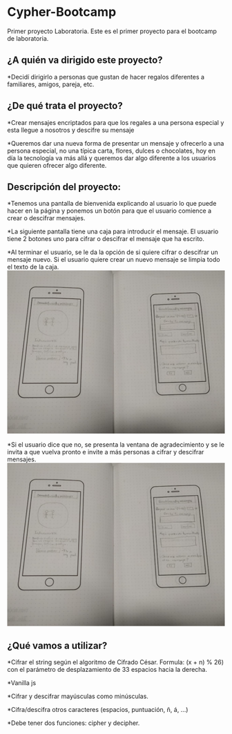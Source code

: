 # Cypher-Bootcamp

Primer proyecto Laboratoria. Este es el primer proyecto para el bootcamp de laboratoria. 

## ¿A quién va dirigido este proyecto?

*Decidí dirigirlo a personas que gustan de hacer regalos diferentes a familiares, amigos, pareja, etc.

## ¿De qué trata el proyecto?

*Crear mensajes encriptados para que los regales a una persona especial y esta llegue a nosotros y descifre
su mensaje

*Queremos dar una nueva forma de presentar un mensaje y ofrecerlo a una persona especial, no una típica
carta, flores, dulces o chocolates, hoy en día la tecnología va más allá y queremos dar algo diferente a 
los usuarios que quieren ofrecer algo diferente.

## Descripción del proyecto:

*Tenemos una pantalla de bienvenida explicando al usuario lo que puede hacer en la página y ponemos un
botón para que el usuario comience a crear o descifrar mensajes.

*La siguiente pantalla tiene una caja para introducir el mensaje. El usuario tiene 2 botones uno para cifrar o descifrar el mensaje que ha escrito.

*Al terminar el usuario, se le da la opción de si quiere cifrar o descifrar un mensaje nuevo. Si el usuario quiere crear un nuevo mensaje se limpia todo el texto de la caja.
![Imágenes para prototipado](https://github.com/Tita-Navarro/gdl-2019-01-bc-core-cipher/blob/master/images/prototipado2.jpeg)

*Si el usuario dice que no, se presenta la ventana de agradecimiento y se le invita a que vuelva pronto e invite a más personas a cifrar y descifrar mensajes.
![imagen final de tercera pantalla prototipado](https://github.com/Tita-Navarro/gdl-2019-01-bc-core-cipher/blob/master/images/prototipado2.jpeg)
## ¿Qué vamos a utilizar?

*Cifrar el string según el algoritmo de Cifrado César. Formula: (x + n) % 26) con el parámetro de desplazamiento de 33 espacios hacia la derecha.

*Vanilla js

*Cifrar y descifrar mayúsculas como minúsculas.

*Cifra/descifra otros caracteres (espacios, puntuación, ñ, á, ...)

*Debe tener dos funciones: cipher y decipher.
